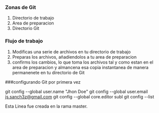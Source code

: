 

### Zonas de Git
1. Directorio de trabajo
2. Area de preparacion
3. Directorio Git

### Flujo de trabajo
1. Modificas una serie de archivos en tu directorio de trabajo
2. Preparas los archivos, añadiendolos a tu area de preparacion
3. confirms los cambios, lo que toma los archivos tal y como estan en el area de preparacion y  almancena esa copia instantanea de manera permanenete en tu directorio de Git

###configurando Git por primera vez

git config --global user.name "Jhon Doe"
git config --global user.email js.sanch3z@gmail.com
git config --global core.editor subl
git config --list



Esta Linea fue creada en la rama master.
